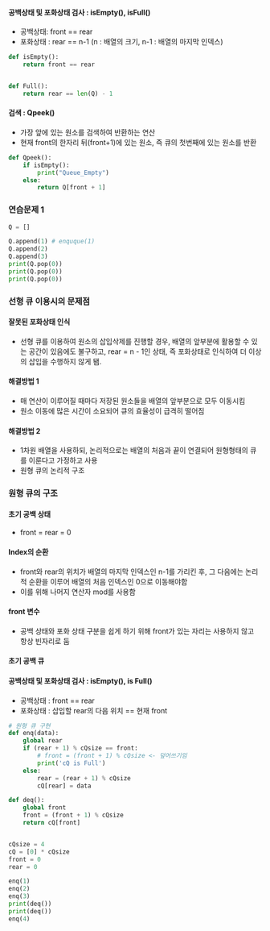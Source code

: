 #### 공백상태 및 포화상태 검사 : isEmpty(), isFull()

* 공백상태: front == rear
* 포화상태 : rear == n-1 (n : 배열의 크기, n-1 : 배열의 마지막 인덱스)

```python
def isEmpty():
    return front == rear


def Full():
    return rear == len(Q) - 1
```

#### 검색 : Qpeek()

* 가장 앞에 있는 원소를 검색하여 반환하는 연산
* 현재 front의 한자리 뒤(front+1)에 있는 원소, 즉 큐의 첫번째에 있는 원소를 반환

```python
def Qpeek():
    if isEmpty():
        print("Queue_Empty")
    else:
        return Q[front + 1]
```

### 연습문제 1

```python
Q = []

Q.append(1) # enquque(1)
Q.append(2)
Q.append(3)
print(Q.pop(0))
print(Q.pop(0))
print(Q.pop(0))
```

### 선형 큐 이용시의 문제점
#### 잘못된 포화상태 인식

* 선형 큐를 이용하여 원소의 삽입삭제를 진행할 경우, 배열의 앞부분에 활용할 수 있는 공간이 있음에도 불구하고, rear = n - 1인 상태, 즉 포화상태로 인식하여 더 이상의 삽입을 수행하지 않게 됌.

#### 해결방법 1

* 매 연산이 이루어질 때마다 저장된 원소들을 배열의 앞부분으로 모두 이동시킴
* 원소 이동에 많은 시간이 소요되어 큐의 효율성이 급격히 떨어짐

#### 해결방법 2
* 1차원 배열을 사용하되, 논리적으로는 배열의 처음과 끝이 연결되어 원형형태의 큐를 이룬다고 가정하고 사용
* 원형 큐의 논리적 구조

### 원형 큐의 구조
#### 초기 공백 상태

* front = rear = 0

#### Index의 순환

* front와 rear의 위치가 배열의 마지막 인덱스인 n-1를 가리킨 후, 그 다음에는 논리적 순환을 이루어 배열의 처음 인덱스인 0으로 이동해야함
* 이를 위해 나머지 연산자 mod를 사용함

#### front 변수

* 공백 상태와 포화 상태 구분을 쉽게 하기 위해 front가 있는 자리는 사용하지 않고 항상 빈자리로 둠

#### 초기 공백 큐

#### 공백상태 및 포화상태 검사 : isEmpty(), is Full()

* 공백상태 : front == rear
* 포화상태 : 삽입할 rear의 다음 위치 == 현재 front

```python
# 원형 큐 구현
def enq(data):
    global rear
    if (rear + 1) % cQsize == front:
        # front = (front + 1) % cQsize <- 덮어쓰기임
        print('cQ is Full')
    else:
        rear = (rear + 1) % cQsize
        cQ[rear] = data

def deq():
    global front
    front = (front + 1) % cQsize
    return cQ[front]


cQsize = 4
cQ = [0] * cQsize
front = 0
rear = 0

enq(1)
enq(2)
enq(3)
print(deq())
print(deq())
enq(4)
```
